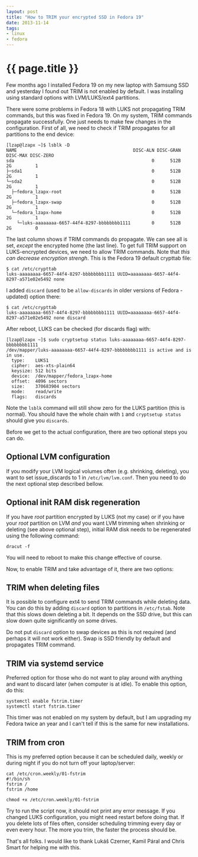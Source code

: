 ```yaml
---
layout: post
title: "How to TRIM your encrypted SSD in Fedora 19"
date: 2013-11-14
tags:
- linux
- fedora
---
```

{{ page.title }}
================

Few months ago I installed Fedora 19 on my new laptop with Samsung SSD and
yesterday I found out TRIM is not enabled by default. I was installing using
standard options with LVM/LUKS/ext4 partitions.

There were some problems in Fedora 18 with LUKS not propagating TRIM commands,
but this was fixed in Fedora 19. On my system, TRIM commands propagate
successfully. One just needs to make few changes in the configuration. First
of all, we need to check if TRIM propagates for all partitions to the end
device:

    [lzap@lzapx ~]$ lsblk -D
    NAME                                            DISC-ALN DISC-GRAN DISC-MAX DISC-ZERO
    sda                                                    0      512B       2G         1
    ├─sda1                                                 0      512B       2G         1
    └─sda2                                                 0      512B       2G         1
      ├─fedora_lzapx-root                                  0      512B       2G         1
      ├─fedora_lzapx-swap                                  0      512B       2G         1
      └─fedora_lzapx-home                                  0      512B       2G         1
        └─luks-aaaaaaaa-6657-44f4-8297-bbbbbbbb1111        0      512B       2G         0

The last column shows if TRIM commands do propagate. We can see all is set,
*except* the encrypted home (the last line). To get full TRIM support on
LUKS-encrypted devices, we need to allow TRIM commands. Note that *this can
decrease encryption strengh*. This is the Fedora 19 default crypttab file:

    $ cat /etc/crypttab
    luks-aaaaaaaa-6657-44f4-8297-bbbbbbbb1111 UUID=aaaaaaaa-6657-44f4-8297-a571e02e5492 none

I added `discard` (used to be `allow-discards` in older versions of Fedora - updated) option there:

    $ cat /etc/crypttab
    luks-aaaaaaaa-6657-44f4-8297-bbbbbbbb1111 UUID=aaaaaaaa-6657-44f4-8297-a571e02e5492 none discard

After reboot, LUKS can be checked (for discards flag) with:

    [lzap@lzapx ~]$ sudo cryptsetup status luks-aaaaaaaa-6657-44f4-8297-bbbbbbbb1111
    /dev/mapper/luks-aaaaaaaa-6657-44f4-8297-bbbbbbbb1111 is active and is in use.
      type:    LUKS1
      cipher:  aes-xts-plain64
      keysize: 512 bits
      device:  /dev/mapper/fedora_lzapx-home
      offset:  4096 sectors
      size:    370683904 sectors
      mode:    read/write
      flags:   discards

Note the `lsblk` command will still show zero for the LUKS partition (this is
normal). You should have the whole chain with `1` and `cryptsetup status`
should give you `discards`.

Before we get to the actual configuration, there are two optional steps you
can do.

Optional LVM configuration
--------------------------

If you modify your LVM logical volumes often (e.g. shrinking, deleting), you
want to set issue\_discards to 1 in `/etc/lvm/lvm.conf`. Then you need to do
the next optional step described bellow.

Optional init RAM disk regeneration
-----------------------------------

If you have *root* partition encrypted by LUKS (not my case) or if you have
your *root* partition on LVM *and* you want LVM trimming when shrinking or
deleting (see above optional step), initial RAM disk needs to be regenerated
using the following command:

    dracut -f

You will need to reboot to make this change effective of course.

Now, to enable TRIM and take advantage of it, there are two options:

TRIM when deleting files
------------------------

It is possible to configure ext4 to send TRIM commands while deleting data.
You can do this by adding `discard` option to partitions in `/etc/fstab`. Note
that this slows down deleting a bit. It depends on the SSD drive, but this can
slow down quite significantly on some drives.

Do not put `discard` option to swap devices as this is not required (and
perhaps it will not work either). Swap is SSD friendly by default and
propagates TRIM command.

TRIM via systemd service
------------------------

Preferred option for those who do not want to play around with anything and
want to discard later (when computer is at idle). To enable this option, do
this:

    systemctl enable fstrim.timer
    systemctl start fstrim.timer

This timer was not enabled on my system by default, but I am upgrading my
Fedora twice an year and I can't tell if this is the same for new
installations.

TRIM from cron
--------------

This is my preferred option because it can be scheduled daily, weekly or
during night if you do not turn off your laptop/server:

    cat /etc/cron.weekly/01-fstrim
    #!/bin/sh
    fstrim /
    fstrim /home

    chmod +x /etc/cron.weekly/01-fstrim

Try to run the script now, it should not print any error message. If you
changed LUKS configuration, you might need restart before doing that. If you
delete lots of files often, consider scheduling trimming every day or even
every hour. The more you trim, the faster the process should be.

That's all folks. I would like to thank Lukáš Czerner, Kamil Páral and Chris
Smart for helping me with this.

